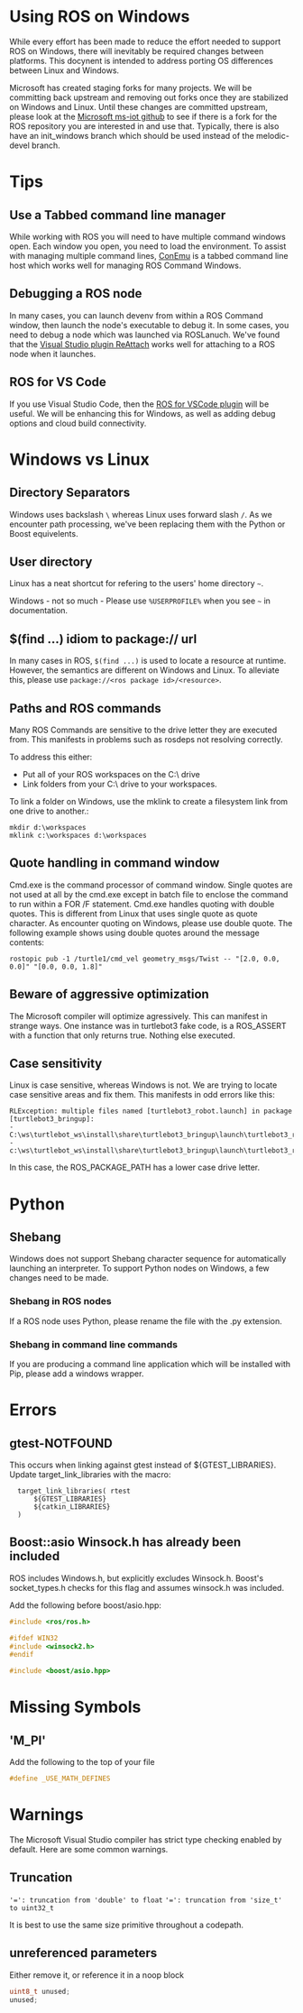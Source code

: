 # Using ROS on Windows
While every effort has been made to reduce the effort needed to support ROS on Windows, 
there will inevitably be required changes between platforms. This docynent is intended to address porting OS differences between Linux and Windows.

Microsoft has created staging forks for many projects. We will be committing back upstream and removing out forks once they are stabilized on Windows and Linux. 
Until these changes are committed upstream, please look at the [Microsoft ms-iot github](https://github.com/ms-iot) to see if there is a fork for the ROS repository you are interested in and use that. Typically, there is also have an init_windows branch which should be used instead of the melodic-devel branch.

# Tips
## Use a Tabbed command line manager
While working with ROS you will need to have multiple command windows open. Each window you open, you need to load the environment. To assist with managing multiple command lines, [ConEmu](https://conemu.github.io/) is a tabbed command line host which works well for managing ROS Command Windows.

## Debugging a ROS node
In many cases, you can launch devenv from within a ROS Command window, then launch the node's executable to debug it. In some cases, you need to debug a node which was launched via ROSLanuch. We've found that the [Visual Studio plugin ReAttach](https://marketplace.visualstudio.com/items?itemName=ErlandR.ReAttach) works well for attaching to a ROS node when it launches.

## ROS for VS Code
If you use Visual Studio Code, then the [ROS for VSCode plugin](https://marketplace.visualstudio.com/items?itemName=ajshort.ros) will be useful. We will be enhancing this for Windows, as well as adding debug options and cloud build connectivity.


# Windows vs Linux
## Directory Separators
Windows uses backslash `\` whereas Linux uses forward slash `/`. As we encounter path processing, we've been replacing them with the Python or Boost equivelents.

## User directory
Linux has a neat shortcut for refering to the users' home directory `~`. 

Windows - not so much - Please use `%USERPROFILE%` when you see `~` in documentation.


## $(find ...) idiom to package:// url
In many cases in ROS, `$(find ...)` is used to locate a resource at runtime. However, the semantics are different on Windows and Linux. 
To alleviate this, please use `package://<ros package id>/<resource>`. 

## Paths and ROS commands
Many ROS Commands are sensitive to the drive letter they are executed from. This manifests in problems such as rosdeps not resolving correctly. 

To address this either:
  * Put all of your ROS workspaces on the C:\ drive
  * Link folders from your C:\ drive to your workspaces.

To link a folder on Windows, use the mklink to create a filesystem link from one drive to another.:
``` 
mkdir d:\workspaces
mklink c:\workspaces d:\workspaces
```

## Quote handling in command window
Cmd.exe is the command processor of command window.  Single quotes are not used at all by the cmd.exe except in batch file to enclose the command to run within a FOR /F statement.  Cmd.exe handles quoting with double quotes.  This is different from Linux that uses single quote as quote character.  As encounter quoting on Windows, please use double quote.  The following example shows using double quotes around the message contents:
``` 
rostopic pub -1 /turtle1/cmd_vel geometry_msgs/Twist -- "[2.0, 0.0, 0.0]" "[0.0, 0.0, 1.8]"
```

## Beware of aggressive optimization
The Microsoft compiler will optimize agressively. This can manifest in strange ways. One instance was in turtlebot3 fake code, is a ROS_ASSERT with a function that only returns true. Nothing else executed.

## Case sensitivity
Linux is case sensitive, whereas Windows is not. We are trying to locate case sensitive areas and fix them. This manifests in odd errors like this: 

```
RLException: multiple files named [turtlebot3_robot.launch] in package [turtlebot3_bringup]:
- C:\ws\turtlebot_ws\install\share\turtlebot3_bringup\launch\turtlebot3_robot.launch
- c:\ws\turtlebot_ws\install\share\turtlebot3_bringup\launch\turtlebot3_robot.launch
```
In this case, the ROS_PACKAGE_PATH has a lower case drive letter.

# Python
## Shebang
Windows does not support Shebang character sequence for automatically launching an interpreter. To support Python nodes on Windows, a few changes need to be made.

### Shebang in ROS nodes
If a ROS node uses Python, please rename the file with the .py extension.

### Shebang in command line commands
If you are producing a command line application which will be installed with Pip, please add a windows wrapper.

# Errors
## gtest-NOTFOUND
This occurs when linking against gtest instead of ${GTEST_LIBRARIES}. Update target_link_libraries with the macro:
```
  target_link_libraries( rtest
      ${GTEST_LIBRARIES}
      ${catkin_LIBRARIES}
  )
```

## Boost::asio Winsock.h has already been included
ROS includes Windows.h, but explicitly excludes Winsock.h. Boost's socket_types.h checks for this flag and assumes winsock.h was included.

Add the following before boost/asio.hpp:
``` C++
#include <ros/ros.h>

#ifdef WIN32
#include <winsock2.h>
#endif

#include <boost/asio.hpp>
```

# Missing Symbols
## 'M_PI'
Add the following to the top of your file

``` C++
#define _USE_MATH_DEFINES 
```

# Warnings
The Microsoft Visual Studio compiler has strict type checking enabled by default. Here are some common warnings.

## Truncation
`'=': truncation from 'double' to float`
`'=': truncation from 'size_t' to uint32_t`

It is best to use the same size primitive throughout a codepath. 

## unreferenced parameters
Either remove it, or reference it in a noop block

```c++ 
uint8_t unused;
unused;
```

##  

